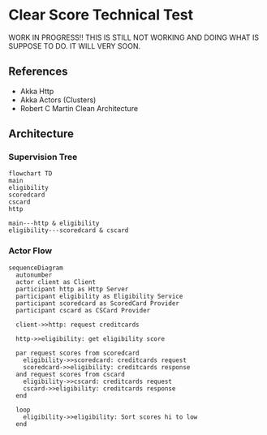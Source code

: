 # Clear Score Technical Test
WORK IN PROGRESS!! THIS IS STILL NOT WORKING AND DOING WHAT IS SUPPOSE TO DO. IT WILL VERY SOON.

## References

- Akka Http
- Akka Actors (Clusters)
- Robert C Martin Clean Architecture


## Architecture

### Supervision Tree

```mermaid
flowchart TD
main
eligibility
scoredcard
cscard
http

main---http & eligibility
eligibility---scoredcard & cscard
```

### Actor Flow

```mermaid
sequenceDiagram
  autonumber
  actor client as Client
  participant http as Http Server
  participant eligibility as Eligibility Service
  participant scoredcard as ScoredCard Provider
  participant cscard as CSCard Provider

  client->>http: request creditcards
  
  http->>eligibility: get eligibility score

  par request scores from scoredcard
    eligibility->>scoredcard: creditcards request
    scoredcard->>eligibility: creditcards response
  and request scores from cscard
    eligibility->>cscard: creditcards request
    cscard->>eligibility: creditcards response
  end

  loop
    eligibility->>eligibility: Sort scores hi to low
  end
```
